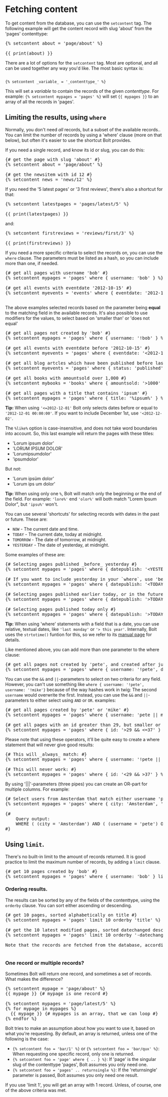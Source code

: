 Fetching content
================

To get content from the database, you can use the `setcontent` tag. The following example will get the content record
with slug 'about' from the 'pages' contenttype:

<pre class="brush: html">
{% setcontent about = 'page/about' %}

{{ print(about) }}
</pre>

There are a lot of options for the `setcontent` tag. Most are optional, and all can be used together any way you'd like.
The most basic syntax is:

<code>
{% setcontent _variable_ = '_contenttype_' %}
</code>

This will set a _variable_ to contain the records of the given _contenttype_. For example: `{% setcontent mypages =
'pages' %}` will set `{{ mypages }}` to an array of all the records in 'pages'.

## Limiting the results, using `where`

Normally, you don't need _all_ records, but a subset of the available records.. You can limit the number of records by using a 'where' clause (more on that below), but often it's easier to use the shortcut Bolt provides.

If you need a single record, and know its id or slug, you can do this:

<pre class="brush: html">
{# get the page with slug 'about' #}
{% setcontent about = 'page/about' %}

{# get the newsitem with id 12 #}
{% setcontent news = 'news/12' %}
</pre>

If you need the '5 latest pages' or '3 first reviews', there's also a shortcut for that:

<pre class="brush: html">
{% setcontent latestpages = 'pages/latest/5' %}

{{ print(latestpages) }}
</pre>

and:

<pre class="brush: html">
{% setcontent firstreviews = 'reviews/first/3' %}

{{ print(firstreviews) }}
</pre>

If you need a more specific criteria to select the records on, you can use the `where` clause. The parameters must be
listed as a hash, so you can include more than one, if needed.

<pre class="brush: html">
{# get all pages with username 'bob' #}
{% setcontent mypages = 'pages' where { username: 'bob' } %}

{# get all events with eventdate '2012-10-15' #}
{% setcontent myevents = 'events' where { eventdate: '2012-10-15' } %}

</pre>

The above examples selected records based on the parameter being **equal** to the matching field in the available
records. It's also possible to use modifiers for the values, to select based on 'smaller than' or 'does not equal'

<pre class="brush: html">
{# get all pages not created by 'bob' #}
{% setcontent mypages = 'pages' where { username: '!bob' } %}

{# get all events with eventdate before '2012-10-15' #}
{% setcontent myevents = 'pages' where { eventdate: '&lt;2012-10-15' } %}

{# get all blog artcles which have been published before last monday #}
{% setcontent myevents = 'pages' where { status: 'published', datepublish: '&lt; last monday' } %}

{# get all books with amountsold over 1,000 #}
{% setcontent mybooks = 'books' where { amountsold: '&gt;1000' } %}

{# get all pages with a title that contains 'ipsum' #}
{% setcontent mypages = 'pages' where { title: '%ipsum%' } %}
</pre>

<p class="tip"><strong>Tip:</strong> When using <code>'&lt;=2012-12-01'</code> Bolt only selects dates before or equal
to <code>'2012-12-01 00:00:00'</code>. If you want to include December 1st, use <code>'&lt;2012-12-02'</code>. </p>

The `%like%` option is case-insensitive, and does not take word boundaries into account. So, this last example will
return the pages with these titles:

  - 'Lorum ipsum dolor'
  - 'LORUM IPSUM DOLOR'
  - 'Lorumipsumdolor'
  - 'ipsumdolor'

But not:

  - 'Lorum ipsüm dolor'
  - 'Lorum ips um dolor'


<p class="tip"><strong>Tip:</strong> When using only one <code>%</code>, Bolt will match only the beginning or the end
of the field. For example: <code>'lore%'</code> end <code>'olor%'</code> will both match "Lorem Ipsum Dolor", but
<code>'ipsu%'</code> won't. </p>

You can use several 'shortcuts' for selecting records with dates in the past or future. These are:

  - `NOW` - The current date and time.
  - `TODAY` - The current date, today at midnight.
  - `TOMORROW` - The date of tomorrow, at midnight.
  - `YESTERDAY` - The date of yesterday, at midnight.

Some examples of these are:

<pre class="brush: html">
{# Selecting pages published _before_ yesterday #}
{% setcontent mypages = 'pages' where { datepublish: '&lt;YESTERDAY' } %}

{# If you want to include yesterday in your `where`, use 'before today' #}
{% setcontent mypages = 'pages' where { datepublish: '&lt;TODAY' } %}

{# Selecting pages published earlier today, or in the future #}
{% setcontent mypages = 'pages' where { datepublish: '&gt;TODAY' } %}

{# Selecting pages published today only #}
{% setcontent mypages = 'pages' where { datepublish: '&gt;TODAY', datepublish: '&lt;TOMORROW' } %}
</pre>

<p class="tip"><strong>Tip:</strong> When using 'where' statements with a field that is a date, you can use relative, textual dates, like <code>'last monday'</code> or <code>'&gt; this year'</code>. Internally, Bolt uses the <code>strtotime()</code> funtion for this, so we refer to its <a href="http://php.net/manual/en/function.strtotime.php" target="_blank">manual page</a> for details. </p>

Like mentioned above, you can add more than one parameter to the where clause:

<pre class="brush: html">
{# get all pages not created by 'pete', and created after july 2012, with a .jpg image #}
{% setcontent mypages = 'pages' where { username: '!pete', datecreated: '>2012-07-31', image: '%.jpg%' } %}
</pre>

You can use the `&&` and `||`-parameters to select on two criteria for any field. However, you can't use something like `where { username: '!pete', username: '!mike'}` because of the way hashes work in twig: The second `username` would overwrite the first.
Instead, you can use the `&&` and `||`-parameters to either select using `AND` or `OR`. examples:

<pre class="brush: html">
{# get all pages created by 'pete' or 'mike' #}
{% setcontent mypages = 'pages' where { username: 'pete || mike' } %}

{# get all pages with an id greater than 29, but smaller or equal to 37 #}
{% setcontent mypages = 'pages' where { id: '>29 && &lt;=37' } %}
</pre>

Please note that using these operators, it'll be quite easy to create a where statement that will never give good results:

<pre class="brush: html">
{# This will _always_ match: #}
{% setcontent mypages = 'pages' where { username: '!pete || !mike' } %}

{# This will never work: #}
{% setcontent mypages = 'pages' where { id: '&lt;29 && &gt37' } %}
</pre>

By using '|||'-parameters (three pipes) you can create an OR-part for multiple columns. For example:

<pre class="brush: html">
{# Select users from Amsterdam that match either username 'pete' or firstname 'Mike' #}
{% setcontent mypages = 'pages' where { city: 'Amsterdam', 'username ||| firstname': 'pete ||| Mike' } %}

{#
    Query output:
    WHERE ( (city = 'Amsterdam') AND ( (username = 'pete') OR (firstname = 'Mike') ) )
#}
</pre>


## Using `limit`.

There's no built-in limit to the amount of records returned. It is good practice to limit the maximum number of records,
by adding a `limit` clause.

<pre class="brush: html">
{# get 10 pages created by 'bob' #}
{% setcontent mypages = 'pages' where { username: 'bob' } limit 10 %}
</pre>

### Ordering results.

The results can be sorted by any of the fields of the contenttype, using the `orderby` clause. You can sort either
ascending or descending.

<pre class="brush: html">
{# get 10 pages, sorted alphabetically on title #}
{% setcontent mypages = 'pages' limit 10 orderby 'title' %}

{# get the 10 latest modified pages, sorted datechanged descending #}
{% setcontent mypages = 'pages' limit 10 orderby '-datechanged' %}

Note that the records are fetched from the database, according to the `orderby` parameter. If you use `orderby 'title'`, you will get records with titles starting with 'a', and not just some records, that are sorted after fetching them from the database.

</pre>

<h3>One record or multiple records?</h3>

Sometimes Bolt will return one record, and sometimes a set of records. What makes the difference?

<pre class="brush: html">
{% setcontent mypage = 'page/about' %}
{{ mypage }} {# mypage is one record #}

{% setcontent mypages = 'page/latest/5' %}
{% for mypage in mypages %}
  {{ mypage }} {# mypages is an array, that we can loop #}
{% endfor %}
</pre>

Bolt tries to make an assumption about how you want to use it, based on what you're requesting. By default, an array is
returned, unless one of the following is the case:

  - `{% setcontent foo = 'bar/1' %}` or `{% setcontent foo = 'bar/qux' %}`: When requesting one specific record, only
    one is returned.
  - `{% setcontent foo = 'page' where { .. } %}`: If 'page' is the singular slug of the contenttype 'pages', Bolt
    assumes you only need one.
  - `{% setcontent foo = 'pages' .. returnsingle %}`: If the 'returnsingle' parameter is passed, Bolt assumes you only need one result.

If you use 'limit 1', you will get an array with 1 record. Unless, of course, one of the above criteria was met.
